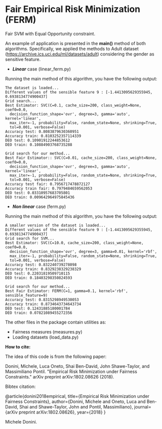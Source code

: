 # Fair Empirical Risk Minimization (FERM)

Fair SVM with Equal Opportunity constraint.

An example of application is presented in the __main()__ method of both algorithms. Specifically, we applied the methods to Adult dataset 
(https://archive.ics.uci.edu/ml/datasets/adult) considering the gender as sensitive feature.

- __*Linear*__ case (linear_ferm.py)

Running the main method of this algorithm, you have the following output:
```
The dataset is loaded...
Different values of the sensible feature 9 : [-1.4413095629355945, 0.6938134774900437]
Grid search...
Best Estimator: SVC(C=0.1, cache_size=200, class_weight=None, coef0=0.0,
  decision_function_shape='ovr', degree=3, gamma='auto', kernel='linear',
  max_iter=-1, probability=False, random_state=None, shrinking=True,
  tol=0.001, verbose=False)
Accuracy test: 0.8083879630360951
Accuracy train: 0.8103252357114339
DEO test: 0.10901912244853612
DEO train: 0.10884903768735288

Grid search for our method...
Best Fair Estimator:: SVC(C=0.01, cache_size=200, class_weight=None, coef0=0.0,
  decision_function_shape='ovr', degree=3, gamma='auto', kernel='linear',
  max_iter=-1, probability=False, random_state=None, shrinking=True,
  tol=0.001, verbose=False)
Accuracy test fair: 0.7956717478872127
Accuracy train fair: 0.7979484659562053
DEO test: 0.03310957683705801
DEO train: 0.009642964975845436
```
- __*Non linear*__ case (ferm.py)

Running the main method of this algorithm, you have the following output:
```
A smaller version of the dataset is loaded...
Different values of the sensible feature 9 : [-1.4413095629355945, 0.6938134774900437]
Grid search for SVM...
Best Estimator: SVC(C=10.0, cache_size=200, class_weight=None, coef0=0.0,
  decision_function_shape='ovr', degree=3, gamma=0.01, kernel='rbf',
  max_iter=-1, probability=False, random_state=None, shrinking=True,
  tol=0.001, verbose=False)
Accuracy test: 0.832240739278098
Accuracy train: 0.8329238329238329
DEO test: 0.22031819509710115
DEO train: 0.18403298350824593

Grid search for our method...
Best Fair Estimator: FERM(C=1, gamma=0.1, kernel='rbf', sensible_feature=9)
Accuracy test: 0.8315298949530053
Accuracy train: 0.8734643734643734
DEO test: 0.12431885180001784
DEO train: 0.07821089455272356
```



The other files in the package contain utilities as:

- Fairness measures (measures.py)
- Loading datasets (load_data.py)


__How to cite:__

The idea of this code is from the following paper:

Donini, Michele, Luca Oneto, Shai Ben-David, John Shawe-Taylor, and Massimiliano Pontil. "Empirical Risk Minimization under Fairness Constraints." arXiv preprint arXiv:1802.08626 (2018).

Bibtex citation:

@article{donini2018empirical,
  title={Empirical Risk Minimization under Fairness Constraints},
  author={Donini, Michele and Oneto, Luca and Ben-David, Shai and Shawe-Taylor, John and Pontil, Massimiliano},
  journal={arXiv preprint arXiv:1802.08626},
  year={2018}
}


Michele Donini.

